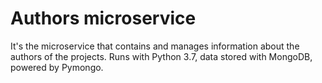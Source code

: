 # Authors microservice
It's the microservice that contains and manages information about the authors of the projects.
Runs with Python 3.7, data stored with MongoDB, powered by Pymongo.
